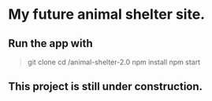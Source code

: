 <!-- @format -->

# My future animal shelter site.

## Run the app with

> git clone
> cd /animal-shelter-2.0
> npm install
> npm start

## This project is still under construction.
